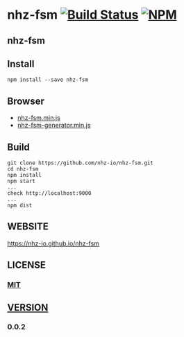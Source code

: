 # nhz-fsm [![Build Status][travis-image]][travis-url] [![NPM][npm-image]][npm-url]

## nhz-fsm

## Install
```
npm install --save nhz-fsm
```

## Browser

* [nhz-fsm.min.js][fsm-browser-dist]
* [nhz-fsm-generator.min.js][generator-browser-dist]

## Build
```
git clone https://github.com/nhz-io/nhz-fsm.git
cd nhz-fsm
npm install
npm start
...
check http://localhost:9000
...
npm dist
```

## WEBSITE
https://nhz-io.github.io/nhz-fsm

## LICENSE

### [MIT](LICENSE)

## [VERSION](HISTORY.md)
### 0.0.2

[travis-image]: https://travis-ci.org/nhz-io/nhz-fsm.svg
[travis-url]: https://travis-ci.org/nhz-io/nhz-fsm

[npm-image]: https://img.shields.io/npm/v/nhz-fsm.svg?style=flat
[npm-url]: https://www.npmjs.com/package/nhz-fsm

[gh-pages]: https://nhz-io.github.io/nhz-fsm

[fsm-browser-dist]: https://raw.githubusercontent.com/nhz-io/nhz-fsm/master/dist/nhz-fsm.min.js
[generator-browser-dist]: https://raw.githubusercontent.com/nhz-io/nhz-fsm/master/dist/nhz-fsm-generator.min.js
